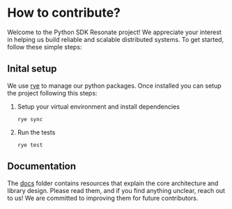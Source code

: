 # How to contribute?
Welcome to the Python SDK Resonate project! We appreciate your interest in helping us build reliable and scalable distributed systems. To get started, follow these simple steps:

## Inital setup
We use [rye](https://rye.astral.sh) to manage our python packages. Once installed you can setup the project following this steps:
1. Setup your virtual environment and install dependencies
    ```
    rye sync
    ```
2. Run the tests
    ```
    rye test
    ```

## Documentation
The [docs](./docs/) folder contains resources that explain the core architecture and library design. Please read them, and if you find anything unclear, reach out to us! We are committed to improving them for future contributors.